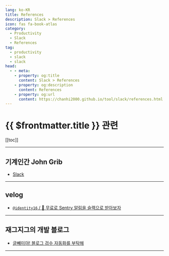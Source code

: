 ```yaml
---
lang: ko-KR
title: References
description: Slack > References
icon: fas fa-book-atlas
category:
  - Productivity
  - Slack
  - References
tag: 
  - productivity
  - slack
  - slack
head:
  - - meta:
    - property: og:title
      content: Slack > References
    - property: og:description
      content: References
    - property: og:url
      content: https://chanhi2000.github.io/tool/slack/references.html
---
```


# {{ $frontmatter.title }} 관련

[[toc]]

---

## 기계인간 John Grib

- [Slack](https://johngrib.github.io/wiki/tool/slack/)

<!-- END: johngrib.github.io -->

---

## <FontIcon icon="iconfont icon-velog"/>velog

- [`@identity16` / 💸 무료로 Sentry 알림을 슬랙으로 받아보자](https://velog.io/@identity16/Sentry-%EB%AC%B4%EB%A3%8C-%ED%94%8C%EB%9E%9C%EC%97%90%EC%84%9C-%EC%8A%AC%EB%9E%99-%EC%95%8C%EB%A6%BC%EC%9D%84-%EB%B0%9B%EC%95%84%EB%B3%B4%EC%9E%90)

<!-- END: velog.io -->

---

## 재그지그의 개발 블로그

- [글빼미야! 블로그 검수 자동화를 부탁해](https://wormwlrm.github.io/2024/10/12/Geultto-Owl-Project.html)

<!-- END: wormwlrm.github.io -->

---

<TagLinks />